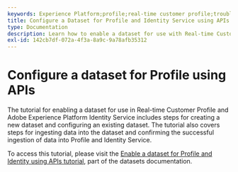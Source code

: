 ```yaml
---
keywords: Experience Platform;profile;real-time customer profile;troubleshooting;API;enable dataset
title: Configure a Dataset for Profile and Identity Service using APIs
type: Documentation
description: Learn how to enable a dataset for use with Real-time Customer Profile and Identity Service using Adobe Experience Platform APIs.
exl-id: 142cb7df-072a-4f3a-8a9c-9a78afb35312
---
```

# Configure a dataset for Profile using APIs

The tutorial for enabling a dataset for use in Real-time Customer Profile and Adobe Experience Platform Identity Service includes steps for creating a new dataset and configuring an existing dataset. The tutorial also covers steps for ingesting data into the dataset and confirming the successful ingestion of data into Profile and Identity Service.

To access this tutorial, please visit the [Enable a dataset for Profile and Identity using APIs tutorial](../../catalog/datasets/enable-for-profile.md), part of the datasets documentation.
